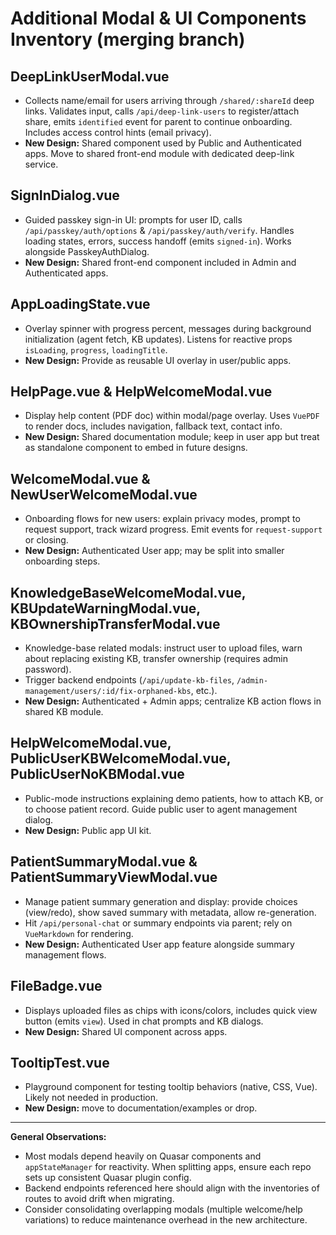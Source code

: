 # Additional Modal & UI Components Inventory (merging branch)

## DeepLinkUserModal.vue
- Collects name/email for users arriving through `/shared/:shareId` deep links. Validates input, calls `/api/deep-link-users` to register/attach share, emits `identified` event for parent to continue onboarding. Includes access control hints (email privacy).
- **New Design:** Shared component used by Public and Authenticated apps. Move to shared front-end module with dedicated deep-link service.

## SignInDialog.vue
- Guided passkey sign-in UI: prompts for user ID, calls `/api/passkey/auth/options` & `/api/passkey/auth/verify`. Handles loading states, errors, success handoff (emits `signed-in`). Works alongside PasskeyAuthDialog.
- **New Design:** Shared front-end component included in Admin and Authenticated apps.

## AppLoadingState.vue
- Overlay spinner with progress percent, messages during background initialization (agent fetch, KB updates). Listens for reactive props `isLoading`, `progress`, `loadingTitle`.
- **New Design:** Provide as reusable UI overlay in user/public apps.

## HelpPage.vue & HelpWelcomeModal.vue
- Display help content (PDF doc) within modal/page overlay. Uses `VuePDF` to render docs, includes navigation, fallback text, contact info.
- **New Design:** Shared documentation module; keep in user app but treat as standalone component to embed in future designs.

## WelcomeModal.vue & NewUserWelcomeModal.vue
- Onboarding flows for new users: explain privacy modes, prompt to request support, track wizard progress. Emit events for `request-support` or closing.
- **New Design:** Authenticated User app; may be split into smaller onboarding steps.

## KnowledgeBaseWelcomeModal.vue, KBUpdateWarningModal.vue, KBOwnershipTransferModal.vue
- Knowledge-base related modals: instruct user to upload files, warn about replacing existing KB, transfer ownership (requires admin password).
- Trigger backend endpoints (`/api/update-kb-files`, `/admin-management/users/:id/fix-orphaned-kbs`, etc.).
- **New Design:** Authenticated + Admin apps; centralize KB action flows in shared KB module.

## HelpWelcomeModal.vue, PublicUserKBWelcomeModal.vue, PublicUserNoKBModal.vue
- Public-mode instructions explaining demo patients, how to attach KB, or to choose patient record. Guide public user to agent management dialog.
- **New Design:** Public app UI kit.

## PatientSummaryModal.vue & PatientSummaryViewModal.vue
- Manage patient summary generation and display: provide choices (view/redo), show saved summary with metadata, allow re-generation.
- Hit `/api/personal-chat` or summary endpoints via parent; rely on `VueMarkdown` for rendering.
- **New Design:** Authenticated User app feature alongside summary management flows.

## FileBadge.vue
- Displays uploaded files as chips with icons/colors, includes quick view button (emits `view`). Used in chat prompts and KB dialogs.
- **New Design:** Shared UI component across apps.

## TooltipTest.vue
- Playground component for testing tooltip behaviors (native, CSS, Vue). Likely not needed in production.
- **New Design:** move to documentation/examples or drop.

---

**General Observations:**
- Most modals depend heavily on Quasar components and `appStateManager` for reactivity. When splitting apps, ensure each repo sets up consistent Quasar plugin config.
- Backend endpoints referenced here should align with the inventories of routes to avoid drift when migrating.
- Consider consolidating overlapping modals (multiple welcome/help variations) to reduce maintenance overhead in the new architecture.

